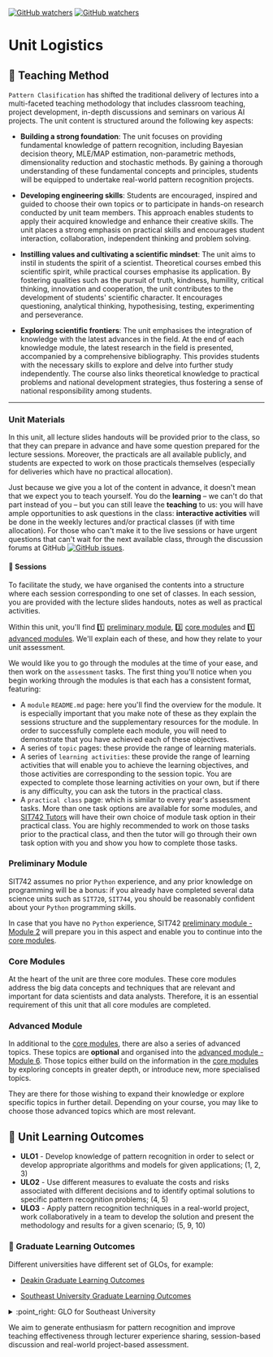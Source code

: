 [![GitHub watchers](https://img.shields.io/badge/tulip--lab-Pattern--Classification-brightgreen)](../README.md)
[![GitHub watchers](https://img.shields.io/badge/Module-Induction-orange)](README.md)

# Unit Logistics

## :rocket: Teaching Method

`Pattern Clasification` has shifted the traditional delivery of lectures into a multi-faceted teaching methodology that includes classroom teaching, project development, in-depth discussions and seminars on various AI  projects. The unit content is structured around the following key aspects:

- **Building a strong foundation**: The unit focuses on providing fundamental knowledge of pattern recognition, including Bayesian decision theory, MLE/MAP estimation, non-parametric methods, dimensionality reduction and stochastic methods. By gaining a thorough understanding of these fundamental concepts and principles, students will be equipped to undertake real-world pattern recognition projects.

- **Developing engineering skills**: Students are encouraged, inspired and guided to choose their own topics or to participate in hands-on research conducted by unit team members. This approach enables students to apply their acquired knowledge and enhance their creative skills. The unit places a strong emphasis on practical skills and encourages student interaction, collaboration, independent thinking and problem solving.

- **Instilling values and cultivating a scientific mindset**: The unit aims to instil in students the spirit of a scientist. Theoretical courses embed this scientific spirit, while practical courses emphasise its application. By fostering qualities such as the pursuit of truth, kindness, humility, critical thinking, innovation and cooperation, the unit contributes to the development of students' scientific character. It encourages questioning, analytical thinking, hypothesising, testing, experimenting and perseverance.

- **Exploring scientific frontiers**: The unit emphasises the integration of knowledge with the latest advances in the field. At the end of each knowledge module, the latest research in the field is presented, accompanied by a comprehensive bibliography. This provides students with the necessary skills to explore and delve into further study independently. The course also links theoretical knowledge to practical problems and national development strategies, thus fostering a sense of national responsibility among students.

---

### Unit Materials


In this unit, all lecture slides handouts will be provided prior to the class, so that they can prepare in advance and have some question prepared for the lecture sessions. Moreover, the practicals are all available publicly, and students are expected to work on those practicals themselves (especially for deliveries which have no practical allocation).

Just because we give you a lot of the content in advance, it doesn't mean that we expect you to teach yourself. You do the **learning** – we can't do that part instead of you – but you can still leave the **teaching** to us: you will have ample opportunities to ask questions in the class: **interactive activities** will be done in the weekly lectures and/or practical classes (if with time allocation). For those who can't make it to the live sessions or have urgent questions that can't wait for the next available class, through the discussion forums at GitHub 
[![GitHub issues](https://img.shields.io/github/issues/tulip-lab/pattern)](https://github.com/tulip-lab/pattern/issues).

#### :microscope: Sessions

To facilitate the study, we have organised the contents into a structure where each session corresponding to one set of classes. In each session, you are provided with the lecture slides handouts, notes as well as practical activities.

Within this unit, you'll find :one: [preliminary module](#preliminary-modules), :three: [core modules](#core-modules) and :one: [advanced modules](#advanced-modules). We'll explain each of these, and how they relate to your unit assessment.

We would like you to go through the modules at the time of your ease, and then work on the `assessment` tasks. The first thing you'll notice when you begin working through the modules is that each has a consistent format, featuring:

- A `module` `README.md` page: here you'll find the overview for the module. It is especially important that you make note of these as they explain the sessions structure and the supplementary resources for the module. In order to successfully complete each module, you will need to demonstrate that you have achieved each of these objectives.
- A series of `topic` pages: these provide the range of learning materials.
- A series of `learning activities`: these provide the range of learning activities that will enable you to achieve the learning objectives, and those activities are corresponding to the session topic. You are expected to complete those learning activities on your own, but if there is any difficulty, you can ask the tutors in the practical class. 
- A `practical class` page: which is similar to every year's assessment tasks. More than one task options are available for some modules, and [SIT742 Tutors](M01B-Team.md) will have their own choice of module task option in their practical class. You are highly recommended to work on those tasks prior to the practical class, and then the tutor will go through their own task option with you and show you how to complete those tasks.  

### Preliminary Module

SIT742 assumes no prior `Python` experience, and any prior knowledge on programming will be a bonus: if you already have completed several data science units such as `SIT720`, `SIT744`, you should be reasonably confident about your `Python` programming skills.

In case that you have no `Python` experience, SIT742 [preliminary module - Module 2](../M02-Python/README.md) will prepare you in this aspect and enable you to continue into the [core modules](#core-modules). 

### Core Modules

At the heart of the unit are three core modules. These core modules address the big data concepts and techniques that are relevant and important for data scientists and data analysts. Therefore, it is an essential requirement of this unit that all core modules are completed.

### Advanced Module

In additional to the [core modules](#core-modules), there are also a series of advanced topics. These topics are **optional** and organised into the [advanced module - Module 6](../M06-Advanced/README.md). Those topics either build on the information in the [core modules](#core-modules) by exploring concepts in greater depth, or introduce new, more specialised topics.

They are there for those wishing to expand their knowledge or explore specific topics in further detail. Depending on your course, you may like to choose those advanced topics which are most relevant.



## :dart: Unit Learning Outcomes 

- **ULO1** - Develop knowledge of pattern recognition in order to select or develop appropriate algorithms and models for given applications; (1, 2, 3)
- **ULO2** - Use different measures to evaluate the costs and risks associated with different decisions and to identify optimal solutions to specific pattern recognition problems; (4, 5)
- **ULO3** - Apply pattern recognition techniques in a real-world project, work collaboratively in a team to develop the solution and present the methodology and results for a given scenario; (5, 9, 10)


### :medal_sports: Graduate Learning Outcomes

Different universities have different set of GLOs, for example:

- [Deakin Graduate Learning Outcomes](https://www.deakin.edu.au/about-deakin/vision-and-values/teaching-and-learning/deakin-graduate-learning-outcomes)

- [Southeast University Graduate Learning Outcomes](http://www.seu.edu.cn) 
<details>
<summary>:point_right: GLO for Southeast University</summary>

:one: Engineering knowledge: a solid mathematics required in computer engineering, natural sciences, engineering base and expertise to solve complex engineering problems.


:two: Problem Analysis: able to apply the basic principles of mathematics, natural sciences and engineering sciences to identify, express, and through literature research and analysis of complex engineering computer engineering problem to reach a valid conclusion.

:three: Design / development solutions: can integrate the use of theory and techniques to design solutions to complex engineering problems in the field of computer engineering, designed to meet the information access, transmission systems, processing or use of other needs, the unit (member) or process processes, and to reflect the sense of innovation in the design session, taking into account the social, health, safety, legal, cultural and environmental factors.


:four: Research: it can be based on scientific principles and scientific methods for complex engineering problems in computer engineering field studies, including design of experiments, analysis and interpretation of data, and through comprehensive information reasonably valid conclusions.


:five: Use of modern tools: the ability to solve complex engineering problems in computer engineering, to develop, select and use appropriate technology, resources and modern engineering and information technology tools, including prediction and simulation of complex engineering problems in computer engineering and the ability to understand their limitations.

...

:nine: Individual and Teamwork: the ability to work individually, as a team member and as a responsible member of a multidisciplinary team.

:keycap_ten: Communication: the ability to effectively communicate and exchange complex engineering computer engineering problems with industry peers and the public, including writing reports and design documents, statements speak, articulate or respond to commands. And have some international vision, able to communicate and exchange in a cross-cultural context.

</details>




We aim to generate enthusiasm for pattern recognition and improve teaching effectiveness through lecturer experience sharing, session-based discussion and real-world project-based assessment.

